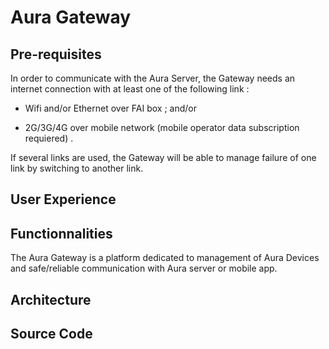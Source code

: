 # Aura Gateway

## Pre-requisites

In order to communicate with the Aura Server, the Gateway needs an internet connection with at least one of the following link :

* Wifi and/or Ethernet over FAI box ; and/or

* 2G/3G/4G over mobile network \(mobile operator data subscription requiered\) .

If several links are used, the Gateway will be able to manage failure of one link by switching to another link.

## User Experience

## Functionnalities

The Aura Gateway is a platform dedicated to management of Aura Devices and safe/reliable communication with Aura server or mobile app.

## Architecture

## Source Code



